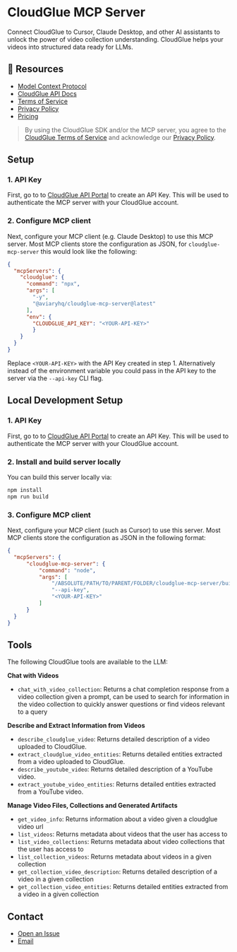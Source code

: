 # CloudGlue MCP Server

Connect CloudGlue to Cursor, Claude Desktop, and other AI assistants to unlock the power of video collection understanding. CloudGlue helps your videos into structured data ready for LLMs.

## 📖 Resources

- [Model Context Protocol](https://modelcontextprotocol.io/introduction)
- [CloudGlue API Docs](https://docs.cloudglue.dev)
- [Terms of Service](https://cloudglue.dev/terms)
- [Privacy Policy](https://cloudglue.dev/privacy)
- [Pricing](https://cloudglue.dev/pricing)

> By using the CloudGlue SDK and/or the MCP server, you agree to the [CloudGlue Terms of Service](https://cloudglue.dev/terms) and acknowledge our [Privacy Policy](https://cloudglue.dev/privacy).

## Setup

### 1. API Key

First, go to to [CloudGlue API Portal](https://app.cloudglue.dev/home/api-keys) to create an API Key. This will be used to authenticate the MCP server with your CloudGlue account.

### 2. Configure MCP client

Next, configure your MCP client (e.g. Claude Desktop) to use this MCP server. Most MCP clients store the configuration as JSON, for `cloudglue-mcp-server` this would look like the following:

```json
{
  "mcpServers": {
    "cloudglue": {
      "command": "npx",
      "args": [
        "-y",
        "@aviaryhq/cloudglue-mcp-server@latest"
      ],
      "env": {
        "CLOUDGLUE_API_KEY": "<YOUR-API-KEY>"
        }
    }
  }
}
```

Replace `<YOUR-API-KEY>` with the API Key created in step 1. Alternatively instead of the environment variable you could pass in the API key to the server via the `--api-key` CLI flag.

## Local Development Setup

### 1. API Key

First, go to to [CloudGlue API Portal](https://app.cloudglue.dev/home/api-keys) to create an API Key. This will be used to authenticate the MCP server with your CloudGlue account.

### 2. Install and build server locally

You can build this server locally via:

```bash
npm install
npm run build
```

### 3. Configure MCP client

Next, configure your MCP client (such as Cursor) to use this server. Most MCP clients store the configuration as JSON in the following format:

```json
{
  "mcpServers": {
      "cloudglue-mcp-server": {
          "command": "node",
          "args": [
              "/ABSOLUTE/PATH/TO/PARENT/FOLDER/cloudglue-mcp-server/build/index.js",
              "--api-key",
              "<YOUR-API-KEY>"
          ]
      }
  }
}
```


## Tools

The following CloudGlue tools are available to the LLM:

**Chat with Videos**

- `chat_with_video_collection`: Returns a chat completion response from a video collection given a prompt, can be used to search for information in the video collection to quickly answer questions or find videos relevant to a query

**Describe and Extract Information from Videos**

- `describe_cloudglue_video`: Returns detailed description of a video uploaded to CloudGlue.
- `extract_cloudglue_video_entities`: Returns detailed entities extracted from a video uploaded to CloudGlue.
- `describe_youtube_video`: Returns detailed description of a YouTube video.
- `extract_youtube_video_entities`: Returns detailed entities extracted from a YouTube video.

**Manage Video Files, Collections and Generated Artifacts**

- `get_video_info`: Returns information about a video given a cloudglue video url
- `list_videos`: Returns metadata about videos that the user has access to
- `list_video_collections`: Returns metadata about video collections that the user has access to
- `list_collection_videos`: Returns metadata about videos in a given collection
- `get_collection_video_description`: Returns detailed description of a video in a given collection
- `get_collection_video_entities`: Returns detailed entities extracted from a video in a given collection

## Contact

* [Open an Issue](https://github.com/aviaryhq/cloudglue-mcp-server/issues/new)
* [Email](mailto:support@aviaryhq.com)
